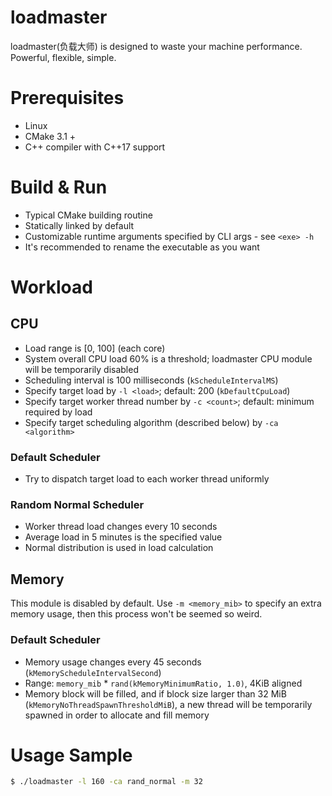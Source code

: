 # loadmaster
loadmaster(负载大师) is designed to waste your machine performance. Powerful, flexible, simple. 

# Prerequisites
- Linux
- CMake 3.1 +
- C++ compiler with C++17 support

# Build & Run
- Typical CMake building routine
- Statically linked by default
- Customizable runtime arguments specified by CLI args - see `<exe> -h`
- It's recommended to rename the executable as you want

# Workload
## CPU
- Load range is [0, 100] (each core)
- System overall CPU load 60% is a threshold; loadmaster CPU module will be temporarily disabled 
- Scheduling interval is 100 milliseconds (`kScheduleIntervalMS`)
- Specify target load by `-l <load>`; default: 200 (`kDefaultCpuLoad`)
- Specify target worker thread number by `-c <count>`; default: minimum required by load
- Specify target scheduling algorithm (described below) by `-ca <algorithm>`
### Default Scheduler
- Try to dispatch target load to each worker thread uniformly 
### Random Normal Scheduler
- Worker thread load changes every 10 seconds
- Average load in 5 minutes is the specified value
- Normal distribution is used in load calculation

## Memory
This module is disabled by default. Use `-m <memory_mib>` to specify an extra memory usage, then this process won't be seemed so weird. 
### Default Scheduler
- Memory usage changes every 45 seconds (`kMemoryScheduleIntervalSecond`)
- Range: `memory_mib` \*  `rand(kMemoryMinimumRatio, 1.0)`,  4KiB aligned
- Memory block will be filled, and if block size larger than 32 MiB (`kMemoryNoThreadSpawnThresholdMiB`), a new thread will be temporarily spawned in order to allocate and fill memory

# Usage Sample
```bash
$ ./loadmaster -l 160 -ca rand_normal -m 32
```
